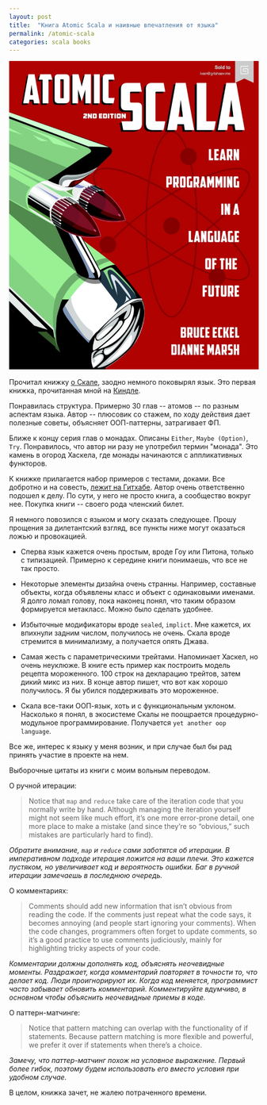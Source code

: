 ```yaml
---
layout: post
title:  "Книга Atomic Scala и наивные впечатления от языка"
permalink: /atomic-scala
categories: scala books
---
```


![cover](/assets/static/atomic-scala.jpg)

Прочитал книжку [о Скале][book], заодно немного поковырял язык. Это
первая книжка, прочитанная мной на [Киндле](/kindle).

[book]: http://www.atomicscala.com/

Понравилась структура. Примерно 30 глав -- атомов -- по разным
аспектам языка. Автор -- плюсовик со стажем, по ходу действия дает
полезные советы, объясняет ООП-паттерны, затрагивает ФП.

Ближе к концу серия глав о монадах. Описаны `Either`, `Maybe
(Option)`, `Try`. Понравилось, что автор ни разу не употребил термин
"монада". Это камень в огород Хаскела, где монады начинаются с
аппликативных функторов.

К книжке прилагается набор примеров с тестами, доками. Все добротно и
на совесть, [лежит на Гитхабе][github]. Автор очень ответственно
подошел к делу. По сути, у него не просто книга, а сообщество вокруг
нее. Покупка книги -- своего рода членский билет.

[github]: https://github.com/AtomicScala

Я немного повозился с языком и могу сказать следующее. Прошу прощения
за дилетантский взгляд, все пункты ниже могут оказаться ложью и
провокацией.

- Сперва язык кажется очень простым, вроде Гоу или Питона, только с
  типизацией. Примерно к середине книги понимаешь, что все не так
  просто.

- Некоторые элементы дизайна очень странны. Например, составные
  объекты, когда объявлены класс и объект с одинаковыми именами. Я
  долго ломал голову, пока наконец понял, что таким образом
  формируется метакласс. Можно было сделать удобнее.

- Избыточные модификаторы вроде `sealed`, `implict`. Мне кажется, их
  впихнули задним числом, получилось не очень. Скала вроде стремится в
  минимализму, а получается опять Джава.

- Самая жесть с параметрическими трейтами. Напоминает Хаскел, но очень
  неуклюже. В книге есть пример как построить модель рецепта
  мороженного. 100 строк на декларацию трейтов, затем дикий микс из
  них. В конце автор пишет, что вот как хорошо получилось. Я бы убился
  поддерживать это мороженное.

- Скала все-таки ООП-язык, хоть и с функциональным уклоном. Насколько
  я понял, в экосистеме Скалы не поощрается процедурно-модульное
  программирование. Получается `yet another oop language`.

Все же, интерес к языку у меня возник, и при случае был бы рад принять
участие в проекте на нем.

Выборочные цитаты из книги с моим вольным переводом.

О ручной итерации:

> Notice that `map` and `reduce` take care of the iteration code that
> you normally write by hand. Although managing the iteration yourself
> might not seem like much effort, it’s one more error-prone detail,
> one more place to make a mistake (and since they’re so “obvious,”
> such mistakes are particularly hard to find).

*Обратите внимание, `map` и `reduce` сами заботятся об итерации. В
императивном подходе итерация ложится на ваши плечи. Это кажется
пустяком, но увеличивает код и вероятность ошибки. Баг в ручной
итерации замечаешь в последнюю очередь.*

О комментариях:

> Comments should add new information that isn’t obvious from reading
> the code. If the comments just repeat what the code says, it becomes
> annoying (and people start ignoring your comments). When the code
> changes, programmers often forget to update comments, so it’s a good
> practice to use comments judiciously, mainly for highlighting tricky
> aspects of your code.

*Комментарии должны дополнять код, объяснять неочевидные моменты.
Раздражает, когда комментарий повторяет в точности то, что делает
код. Люди проигнорируют их. Когда код меняется, программист часто
забывает обновить комментарий. Комментируйте вдумчиво, в основном
чтобы объяснить неочевидные приемы в коде.*

О паттерн-матчинге:

> Notice that pattern matching can overlap with the functionality of
> if statements. Because pattern matching is more flexible and
> powerful, we prefer it over if statements when there’s a choice.

*Замечу, что паттер-матчинг похож на условное выражение. Первый более
гибок, поэтому будем использовать его вместо условия при удобном
случае.*

В целом, книжка зачет, не жалею потраченного времени.
